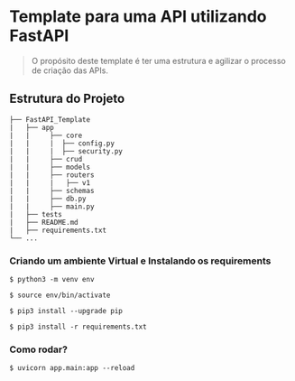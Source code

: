 # Template para uma API utilizando FastAPI

> O propósito deste template é ter uma estrutura e agilizar o processo de criação das APIs.

## Estrutura do Projeto
``` 
├── FastAPI_Template
|   ├── app
|   |     ├── core
|   |     |  ├── config.py
|   |     |  ├── security.py
|   |     ├── crud
|   |     ├── models
|   |     ├── routers
|   |     |   ├── v1          
|   |     ├── schemas
|   |     ├── db.py
|   |     ├── main.py
|   ├── tests
|   ├── README.md
|   ├── requirements.txt
└── ...

```

### Criando um ambiente Virtual e Instalando os requirements

```
$ python3 -m venv env

$ source env/bin/activate

$ pip3 install --upgrade pip

$ pip3 install -r requirements.txt

```

### Como rodar?

```
$ uvicorn app.main:app --reload

```
